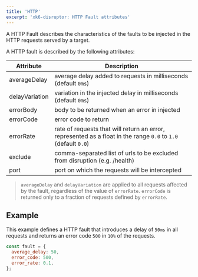 ```yaml
---
title: 'HTTP'
excerpt: 'xk6-disruptor: HTTP Fault attributes'
---
```


A HTTP Fault describes the characteristics of the faults to be injected in the HTTP requests served by a target.

A HTTP fault is described by the following attributes:

| Attribute | Description |
| --------- | ------------|
| averageDelay | average delay added to requests in milliseconds (default `0ms`) |
| delayVariation| variation in the injected delay in milliseconds (default `0ms`) |
| errorBody | body to be returned when an error in injected |
| errorCode | error code to return |
| errorRate | rate of requests that will return an error, represented as a float in the range `0.0` to `1.0` (default `0.0`) |
| exclude | comma-separated list of urls to be excluded from disruption (e.g. /health) |
| port | port on which the requests will be intercepted |

<Blockquote mod="note">

`averageDelay` and `delayVariation` are applied to all requests affected by the fault, regardless of the value of `errorRate`. `errorCode` is returned only to a fraction of requests defined by `errorRate`.

</Blockquote>

## Example

This example defines a HTTP fault that introduces a delay of `50ms` in all requests and returns an error code `500` in `10%` of the requests.

```javascript
const fault = {
  average_delay: 50,
  error_code: 500,
  error_rate: 0.1,
};
```